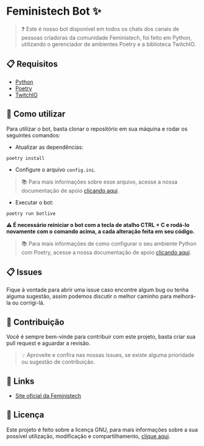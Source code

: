 # Feministech Bot ✨

> ❓ Este é nosso bot disponível em todos os chats dos canais de pessoas criadoras da comunidade Feministech, foi feito em Python, utilizando o gerenciador de ambientes Poetry e a biblioteca TwitchIO.

## 📋 Requisitos

- [Python](https://www.python.org/)
- [Poetry](https://python-poetry.org/)
- [TwitchIO](https://twitchio.dev//)

## 🔎 Como utilizar

Para utilizar o bot, basta clonar o repositório em sua máquina e rodar os seguintes comandos:

- Atualizar as dependências:

```console
poetry install
```

- Configure o arquivo `config.ini`.

> 📚 Para mais informações sobre esse arquivo, acesse a nossa documentação de apoio [clicando aqui](docs/configuracao.md).

- Executar o bot:

```console
poetry run botlive
```

__⚠️ É necessário reiniciar o bot com a tecla de atalho CTRL + C e rodá-lo novamente com o comando acima, a cada alteração feita em seu código.__

> 📚 Para mais informações de como configurar o seu ambiente Python com Poetry, acesse a nossa documentação de apoio [clicando aqui](docs/ambiente.md).

## 📋 Issues

Fique à vontade para abrir uma issue caso encontre algum bug ou tenha alguma sugestão, assim podemos discutir o melhor caminho para melhorá-la ou corrigi-lá.

## 👋 Contribuição

Você é sempre bem-vinde para contribuir com este projeto, basta criar sua pull request e aguardar a revisão.

> 💡 Aproveite e confira nas nossas issues, se existe alguma prioridade ou sugestão de contribuição.

## 📎 Links

- [Site oficial da Feministech](https://feministech.com.br/)

## 📜 Licença

Este projeto é feito sobre a licença GNU, para mais informações sobre a sua possível utilização, modificação e compartilhamento, [clique aqui](LICENSE).
